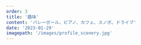 ```yaml
---
order: 3
title: '趣味'
content: 'バレーボール、ピアノ、カフェ、スノボ、ドライブ'
date: '2023-01-29'
imagepath: '/images/profile_scenery.jpg'
---
```

